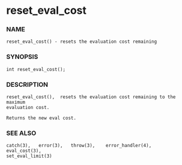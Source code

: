 # reset_eval_cost

### NAME

    reset_eval_cost() - resets the evaluation cost remaining

### SYNOPSIS

    int reset_eval_cost();

### DESCRIPTION

    reset_eval_cost(),  resets the evaluation cost remaining to the maximum
    evaluation cost.

    Returns the new eval cost.

### SEE ALSO

    catch(3),   error(3),   throw(3),    error_handler(4),    eval_cost(3),
    set_eval_limit(3)

